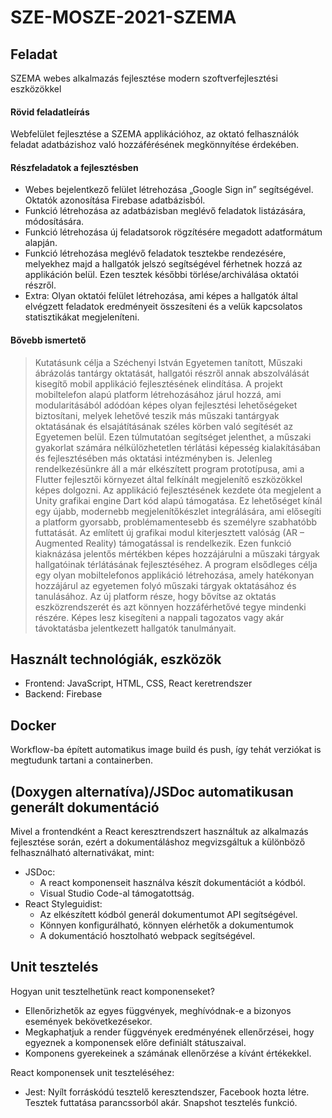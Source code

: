 # SZE-MOSZE-2021-SZEMA

<p>
  <h2>Feladat</h2> SZEMA webes alkalmazás fejlesztése modern szoftverfejlesztési eszközökkel
 </p>
 
 <p>
 <h4>Rövid feladatleírás</h4>
Webfelület fejlesztése a SZEMA applikációhoz, az oktató felhasználók feladat adatbázishoz való
hozzáférésének megkönnyítése érdekében.
 </p>
 
 <h4>Részfeladatok a fejlesztésben</h4>
 
  * Webes bejelentkező felület létrehozása „Google Sign in” segítségével. Oktatók azonosítása Firebase adatbázisból.
  * Funkció létrehozása az adatbázisban meglévő feladatok listázására, módosítására.
  * Funkció létrehozása új feladatsorok rögzítésére megadott adatformátum alapján.
  * Funkció létrehozása meglévő feladatok tesztekbe rendezésére, melyekhez majd a hallgatók jelszó segítségével férhetnek hozzá az applikáción belül. Ezen tesztek későbbi törlése/archiválása oktatói részről.
  * Extra: Olyan oktatói felület létrehozása, ami képes a hallgatók által elvégzett feladatok
eredményeit összesíteni és a velük kapcsolatos statisztikákat megjeleníteni. 

<h4> Bővebb ismertető </h4>

> Kutatásunk célja a Széchenyi István Egyetemen tanított, Műszaki ábrázolás tantárgy oktatását,
hallgatói részről annak abszolválását kisegítő mobil applikáció fejlesztésének elindítása. A projekt
mobiltelefon alapú platform létrehozásához járul hozzá, ami modularitásából adódóan képes olyan
fejlesztési lehetőségeket biztosítani, melyek lehetővé teszik más műszaki tantárgyak oktatásának és
elsajátításának széles körben való segítését az Egyetemen belül. Ezen túlmutatóan segítséget
jelenthet, a műszaki gyakorlat számára nélkülözhetetlen térlátási képesség kialakításában és
fejlesztésében más oktatási intézményben is.
Jelenleg rendelkezésünkre áll a már elkészített program prototípusa, ami a Flutter fejlesztői környezet
által felkínált megjelenítő eszközökkel képes dolgozni. Az applikáció fejlesztésének kezdete óta
megjelent a Unity grafikai engine Dart kód alapú támogatása. Ez lehetőséget kínál egy újabb,
modernebb megjelenítőkészlet integrálására, ami elősegíti a platform gyorsabb, problémamentesebb
és személyre szabhatóbb futtatását. Az említett új grafikai modul kiterjesztett valóság (AR –
Augmented Reality) támogatással is rendelkezik. Ezen funkció kiaknázása jelentős mértékben képes
hozzájárulni a műszaki tárgyak hallgatóinak térlátásának fejlesztéséhez.
A program elsődleges célja egy olyan mobiltelefonos applikáció létrehozása, amely hatékonyan
hozzájárul az egyetemen folyó műszaki tárgyak oktatásához és tanulásához. Az új platform része, hogy
bővítse az oktatás eszközrendszerét és azt könnyen hozzáférhetővé tegye mindenki részére. Képes lesz
kisegíteni a nappali tagozatos vagy akár távoktatásba jelentkezett hallgatók tanulmányait.
>

<h2>Használt technológiák, eszközök</h2>
  <ul>
    <li>Frontend: JavaScript, HTML, CSS, React keretrendszer</li>
    <li>Backend: Firebase </li>

  </ul>

<h2>Docker</h2>
Workflow-ba épített automatikus image build és push, így tehát verziókat is megtudunk tartani a containerben.


<h2>(Doxygen alternatíva)/JSDoc automatikusan generált dokumentáció </h2>

Mivel a frontendként a React keresztrendszert használtuk az alkalmazás fejlesztése során, ezért a dokumentáláshoz megvizsgáltuk a különböző felhasználható alternativákat, mint:
* JSDoc: 
  * A react komponenseit használva készít dokumentációt a kódból.
  * Visual Studio Code-al támogatottság.
* React Styleguidist:
  * Az elkészített kódból generál dokumentumot API segítségével.
  * Könnyen konfigurálható, könnyen elérhetők a dokumentumok
  * A dokumentáció hosztolható webpack segítségével.

<h2>Unit tesztelés </h2>
Hogyan unit tesztelhetünk react komponenseket?

* Ellenőrizhetők az egyes függvények, meghívódnak-e a bizonyos események bekövetkezésekor.
* Megkaphatjuk a render függvények eredményének ellenőrzései, hogy egyeznek  a komponensek előre definiált státuszaival.
* Komponens gyerekeinek a számának ellenőrzése a kívánt értékekkel.

React komponensek unit teszteléséhez:

* Jest: Nyílt forráskódú tesztelő keresztendszer, Facebook hozta létre. Tesztek futtatása parancssorból akár. Snapshot tesztelés funkció.